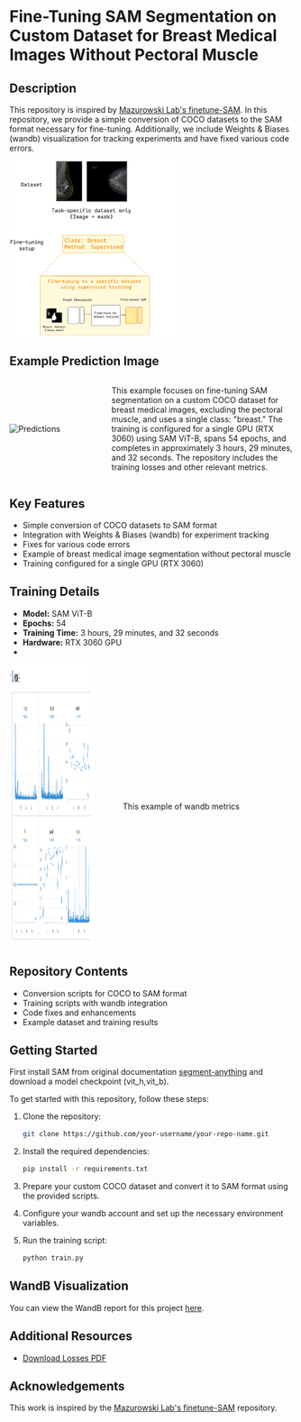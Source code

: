 # Fine-Tuning SAM Segmentation on Custom Dataset for Breast Medical Images Without Pectoral Muscle

## Description
This repository is inspired by [Mazurowski Lab's finetune-SAM](https://github.com/mazurowski-lab/finetune-SAM). In this repository, we provide a simple conversion of COCO datasets to the SAM format necessary for fine-tuning. Additionally, we include Weights & Biases (wandb) visualization for tracking experiments and have fixed various code errors. 

<div style="display: flex; align-items: center;">
  <div style="flex: 1;">
    <img src="images/Method9.png" alt="Method" width="300">
  </div>
</div>



## Example Prediction Image

<div style="display: flex; align-items: center;">
  <div style="flex: 1;">
    <img src="images/test9.png" alt="Predictions" width="300">
  </div>
  <div style="flex: 2; padding-left: 20px;">
    <p>This example focuses on fine-tuning SAM segmentation on a custom COCO dataset for breast medical images, excluding the pectoral muscle, and uses a single class: "breast." The   training is configured for a single GPU (RTX 3060) using SAM ViT-B, spans 54 epochs, and completes in approximately 3 hours, 29 minutes, and 32 seconds. The repository includes the training losses and other relevant metrics.</p>
  </div>
</div>


## Key Features
- Simple conversion of COCO datasets to SAM format
- Integration with Weights & Biases (wandb) for experiment tracking
- Fixes for various code errors
- Example of breast medical image segmentation without pectoral muscle
- Training configured for a single GPU (RTX 3060)

## Training Details
- **Model:** SAM ViT-B
- **Epochs:** 54
- **Training Time:** 3 hours, 29 minutes, and 32 seconds
- **Hardware:** RTX 3060 GPU
- 
<div style="display: flex; align-items: center;">
  <div style="flex: 1;">
    <img src="images/loss.png" alt="Losses" width="1000", height="500">
  </div>
  <div style="flex: 2; padding-left: 50px;">
    <p>This example of wandb metrics</p>
  </div>
</div>


## Repository Contents
- Conversion scripts for COCO to SAM format
- Training scripts with wandb integration
- Code fixes and enhancements
- Example dataset and training results

## Getting Started
First install SAM from original documentation [segment-anything](https://github.com/facebookresearch/segment-anything) and download a model checkpoint (vit_h,vit_b).


To get started with this repository, follow these steps:

1. Clone the repository:
    ```bash
    git clone https://github.com/your-username/your-repo-name.git
    ```
2. Install the required dependencies:
    ```bash
    pip install -r requirements.txt
    ```

3. Prepare your custom COCO dataset and convert it to SAM format using the provided scripts.

4. Configure your wandb account and set up the necessary environment variables.

5. Run the training script:
    ```bash
    python train.py
    ```
## WandB Visualization

You can view the WandB report for this project [here](https://wandb.ai/uabc/rtx3060%20-%20visualizamiento%20exitoso/reports/-Fine-Tuning-SAM-on-Custom-COCO-Dataset-for-Breast-Medical-Images---Vmlldzo4NDIxNTE2).

## Additional Resources
- [Download Losses PDF](/images/losses.pdf)


## Acknowledgements
This work is inspired by the [Mazurowski Lab's finetune-SAM](https://github.com/mazurowski-lab/finetune-SAM) repository.

